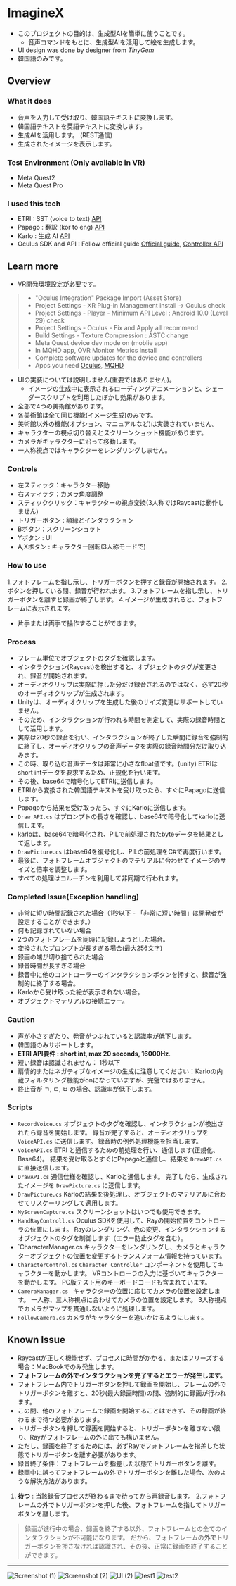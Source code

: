 # ImagineX
+ このプロジェクトの目的は、生成型AIを簡単に使うことです。
  + 音声コマンドをもとに、生成型AIを活用して絵を生成します。
+ UI design was done by designer from _TinyGem_
+ 韓国語のみです。
## Overview
### What it does
+ 音声を入力して受け取り、韓国語テキストに変換します。
+ 韓国語テキストを英語テキストに変換します。
+ 生成AIを活用します。 (REST通信)
+ 生成されたイメージを表示します。
### Test Environment (Only available in VR)
+ Meta Quest2
+ Meta Quest Pro 
### I used this tech
+ ETRI : SST (voice to text) [API](https://aiopen.etri.re.kr/guide/Recognition)
+ Papago : 翻訳 (kor to eng) [API](https://developers.naver.com/docs/papago/README.md)
+ Karlo : 生成 AI [API](https://developers.kakao.com/product/karlo)
+ Oculus SDK and API : Follow official guide [Official guide](https://developer.oculus.com/documentation/unity/unity-gs-overview/), [Controller API](https://developer.oculus.com/documentation/unity/unity-ovrinput/)
## Learn more
+ VR開発環境設定が必要です。
> + "Oculus Integration" Package Import (Asset Store)    
> + Project Settings - XR Plug-in Management install -> Oculus check      
> + Project Settings - Player - Minimum API Level : Android 10.0 (Level 29) check    
> + Project Settings - Oculus - Fix and Apply all recommend    
> + Build Settings - Texture Compression : ASTC change    
> + Meta Quest device dev mode on (moblie app)    
> + In MQHD app, OVR Monitor Metrics install    
> + Complete software updates for the device and controllers    
> + Apps you need [Oculus](https://www.meta.com/kr/ko/quest/setup/?utm_source=www.meta.com&utm_medium=oculusredirect), [MQHD](https://developer.oculus.com/downloads/package/oculus-developer-hub-win)
+ UIの実装については説明しません(重要ではありません)。
  + イメージの生成中に表示されるローディングアニメーションと、シェーダースクリプトを利用したぼかし効果があります。
+ 全部で4つの美術館があります。
+ 各美術館は全て同じ機能(イメージ生成)のみです。
+ 美術館以外の機能(オプション、マニュアルなど)は実装されていません。
+ キャラクターの視点切り替えとスクリーンショット機能があります。
+ カメラがキャラクターに沿って移動します。
+ 一人称視点ではキャラクターをレンダリングしません。
### Controls
+ 左スティック：キャラクター移動
+ 右スティック：カメラ角度調整
+ スティッククリック：キャラクターの視点変換(3人称ではRaycastは動作しません)
+ トリガーボタン : 額縁とインタラクション
+ Bボタン：スクリーンショット
+ Yボタン : UI
+ A,Xボタン : キャラクター回転(3人称モードで)
### How to use
1.フォトフレームを指し示し、トリガーボタンを押すと録音が開始されます。
2.ボタンを押している間、録音が行われます。
3.フォトフレームを指し示し、トリガーボタンを離すと録画が終了します。
4.イメージが生成されると、フォトフレームに表示されます。
+ 片手または両手で操作することができます。
### Process
+ フレーム単位でオブジェクトのタグを確認します。
+ インタラクション(Raycast)を検出すると、オブジェクトのタグが変更され、録音が開始されます。
+ オーディオクリップは実際に押した分だけ録音されるのではなく、必ず20秒のオーディオクリップが生成されます。
 + Unityは、オーディオクリップを生成した後のサイズ変更はサポートしていません。
 + そのため、インタラクションが行われる時間を測定して、実際の録音時間として活用します。
+ 実際は20秒の録音を行い、インタラクションが終了した瞬間に録音を強制的に終了し、オーディオクリップの音声データを実際の録音時間分だけ取り込みます。
+ この時、取り込む音声データは非常に小さなfloat値です。(unity) ETRIはshort intデータを要求するため、正規化を行います。
+ その後、base64で暗号化してETRIに送信します。
+ ETRIから変換された韓国語テキストを受け取ったら、すぐにPapagoに送信します。
+ Papagoから結果を受け取ったら、すぐにKarloに送信します。
 + `Draw API.cs` はプロンプトの長さを確認し、base64で暗号化してkarloに送信します。
+ karloは、base64で暗号化され、PILで前処理されたbyteデータを結果として返します。
+ `DrawPicture.cs` はbase64を復号化し、PILの前処理をC#で再度行います。
+ 最後に、フォトフレームオブジェクトのマテリアルに合わせてイメージのサイズと倍率を調整します。
+ すべての処理はコルーチンを利用して非同期で行われます。
### Completed Issue(Exception handling)
+ 非常に短い時間記録された場合（1秒以下 - 「非常に短い時間」は開発者が設定することができます。）
+ 何も記録されていない場合
+ 2つのフォトフレームを同時に記録しようとした場合。
+ 変換されたプロンプトが長すぎる場合(最大256文字)
+ 録画の端が切り捨てられた場合
+ 録音時間が長すぎる場合
+ 録音中に他のコントローラーのインタラクションボタンを押すと、録音が強制的に終了する場合。
+ Karloから受け取った絵が表示されない場合。
+ オブジェクトマテリアルの接続エラー。
### Caution
+ 声が小さすぎたり、発音がつぶれていると認識率が低下します。
+ 韓国語のみサポートします。
+ **ETRI API要件 : short int, max 20 seconds, 16000Hz**.
+ 短い録音は認識されません： 1秒以下
+ 扇情的またはネガティブなイメージの生成に注意してください：Karloの内蔵フィルタリング機能がonになっていますが、完璧ではありません。
+ 終止音が ㄱ, ㄷ, ㅂ の場合、認識率が低下します。
### Scripts
+ `RecordVoice.cs` 
オブジェクトのタグを確認し、インタラクションが検出されたら録音を開始します。
録音が完了すると、オーディオクリップを `VoiceAPI.cs` に送信します。
録音時の例外処理機能を担当します。
+ `VoiceAPI.cs`
ETRI と通信するための前処理を行い、通信します(正規化、Base64)。
結果を受け取るとすぐにPapagoと通信し、結果を `DrawAPI.cs` に直接送信します。
+ `DrawAPI.cs`
通信仕様を確認し、Karloと通信します。
完了したら、生成されたイメージを `DrawPicture.cs` に送信します。
+ `DrawPicture.cs` 
Karloの結果を後処理し、オブジェクトのマテリアルに合わせてリスケーリングして適用します。
+ `MyScreenCapture.cs`
スクリーンショットはいつでも使用できます。
+ `HandRayControll.cs` 
Oculus SDKを使用して、Rayの開始位置をコントローラの位置にします。
Rayのレンダリング、色の変更、インタラクションするオブジェクトのタグを制御します（エラー防止タグを含む）。
+ `CharacterManager.cs 
キャラクターをレンダリングし、カメラとキャラクターオブジェクトの位置を変更するトランスフォーム情報を持っています。
+ `CharacterControl.cs` 
`Character Controller` コンポーネントを使用してキャラクターを動かします。
VRコントローラの入力に基づいてキャラクターを動かします。
PC版テスト用のキーボードコードも含まれています。
+ `CameraManager.cs `
キャラクターの位置に応じてカメラの位置を設定します。
一人称、三人称視点に合わせてカメラの位置を設定します。
3人称視点でカメラがマップを貫通しないように処理します。
+ `FollowCamera.cs` 
カメラがキャラクターを追いかけるようにします。
## Known Issue
+ Raycastが正しく機能せず、プロセスに時間がかかる、またはフリーズする場合：MacBookでのみ発生します。
+ **フォトフレームの外でインタラクションを完了するとエラーが発生します。**
 + フォトフレーム内でトリガーボタンを押して録画を開始し、フレームの外でトリガーボタンを離すと、20秒(最大録画時間)の間、強制的に録画が行われます。
 + この間、他のフォトフレームで録画を開始することはできず、その録画が終わるまで待つ必要があります。
 + トリガーボタンを押して録画を開始すると、トリガーボタンを離さない限り、Rayがフォトフレームの外に出ても構いません。
 + ただし、録画を終了するためには、必ずRayでフォトフレームを指差した状態でトリガーボタンを離す必要があります。
 + 録音終了条件：フォトフレームを指差した状態でトリガーボタンを離す。
 + 録画中に誤ってフォトフレームの外でトリガーボタンを離した場合、次のような解決方法があります。
 1. **待つ** : 当該録音プロセスが終わるまで待ってから再録音します。
 2.フォトフレームの外でトリガーボタンを押した後、フォトフレームを指してトリガーボタンを離します。
> 録画が進行中の場合、録画を終了する以外、フォトフレームとの全てのインタラクションが不可能になります。
> だから、フォトフレームの**外で**トリガーボタンを押さなければ認識され、その後、正常に録画を終了することができます。
---
![Screenshot (1)](https://github.com/WooChan-Noh/ImagineX/assets/103042258/def88683-38a0-422f-a6b3-0861f06d261f)
![Screenshot (2)](https://github.com/WooChan-Noh/ImagineX/assets/103042258/fb5da3ca-ee05-42db-a413-24a2f2d1674e)
![UI (2)](https://github.com/WooChan-Noh/ImagineX/assets/103042258/54832acc-ee9f-478a-b0bb-fc09592a33cc)
![test1](https://github.com/WooChan-Noh/ImagineX/assets/103042258/f4421a38-c78d-4df8-aa0f-b4d7258dfe88)
![test2](https://github.com/WooChan-Noh/ImagineX/assets/103042258/5d0c4538-6993-4f01-ac3e-9b363d7e9e84)

